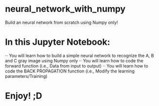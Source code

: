 # neural_network_with_numpy
Build an neural network from scratch using Numpy only!

# In this Jupyter Notebook:
⋅⋅ You will learn how to build a simple neural network to recognize the A, B and C gray image using Numpy only
⋅⋅ You will learn how to code the forward function (i.e., Data from input to output)
⋅⋅ You will learn how to code the BACK PROPAGATION function (i.e., Modify the learning parameters/Training)

# Enjoy! ;D

